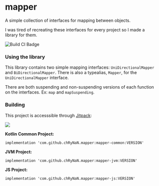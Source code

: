 # mapper
A simple collection of interfaces for mapping between objects.

I was tired of recreating these interfaces for every project so I made a library for them.

![Build CI Badge](https://github.com/chRyNaN/mapper/workflows/Build/badge.svg)

### Using the library

This library contains two simple mapping interfaces: `UniDirectionalMapper` and `BiDirectionalMapper`. There is also a typealias, `Mapper`, for the `UniDirectionalMapper` interface.

There are both suspending and non-suspending versions of each function on the interfaces. Ex: `map` and `mapSuspending`.

### Building
This project is accesssible through [Jitpack](https://jitpack.io/#chRyNaN/mapper/v1.0.1-SNAPSHOT):

[![](https://jitpack.io/v/chRyNaN/mapper.svg)](https://jitpack.io/#chRyNaN/mapper)

**Kotlin Common Project:**
```
implementation 'com.github.chRyNaN.mapper:mapper-common:VERSION'
```
**JVM Project:**
```
implementation 'com.github.chRyNaN.mapper:mapper-jvm:VERSION'
```
**JS Project:**
```
implementation 'com.github.chRyNaN.mapper:mapper-js:VERSION'
```

